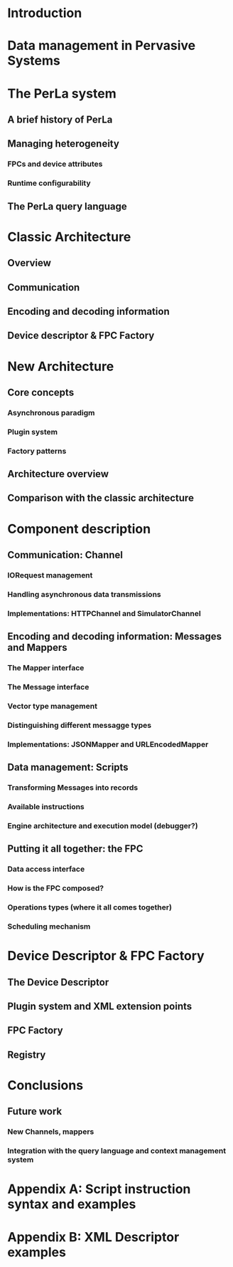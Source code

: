 # Introduction


# Data management in Pervasive Systems


# The PerLa system

## A brief history of PerLa

## Managing heterogeneity

### FPCs and device attributes

### Runtime configurability

## The PerLa query language


# Classic Architecture

## Overview

## Communication

## Encoding and decoding information

## Device descriptor & FPC Factory


# New Architecture

## Core concepts

### Asynchronous paradigm

### Plugin system

### Factory patterns

## Architecture overview

## Comparison with the classic architecture


# Component description

## Communication: Channel

### IORequest management

### Handling asynchronous data transmissions

### Implementations: HTTPChannel and SimulatorChannel


## Encoding and decoding information: Messages and Mappers

### The Mapper interface

### The Message interface

### Vector type management

### Distinguishing different messagge types

### Implementations: JSONMapper and URLEncodedMapper


## Data management: Scripts

### Transforming Messages into records

### Available instructions

### Engine architecture and execution model (debugger?)


## Putting it all together: the FPC

### Data access interface

### How is the FPC composed?

### Operations types (where it all comes together)

### Scheduling mechanism


# Device Descriptor & FPC Factory

## The Device Descriptor

## Plugin system and XML extension points

## FPC Factory

## Registry


# Conclusions

## Future work

### New Channels, mappers

### Integration with the query language and context management system


# Appendix A: Script instruction syntax and examples

# Appendix B: XML Descriptor examples